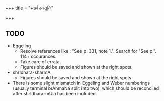 +++
title = "+सर्व-प्रस्तुतिः"

+++

## TODO
- Eggeling 
  - Resolve references like : "See p. 331, note 1.". Search for "See p\.". 114+ occurances.
  - Take care of errata.
  - Figures should be saved and shown at the right spots.
- shrIdhara-sharmA
  - Figures should be saved and shown at the right spots.
- There is some slight mismatch in Eggeling and Weber numberings (usually terminal brAhmaNa split into two), which should be reconciled after shrIdhara-mUla has been included.
